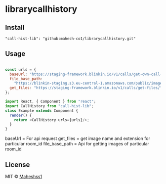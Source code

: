 # librarycallhistory

## Install

```INSTALLATION
"call-hist-lib": "github:mahesh-co1/librarycallhistory.git"
```


## Usage

```js

const urls = {
  baseUrl: "https://staging-framework.blinkin.io/v1/calls/get-own-call-logs",
  file_base_path:
    "https://blinkin-staging.s3.eu-central-1.amazonaws.com/public/images/chat_images/",
  get_files: "https://staging-framework.blinkin.io/v1/calls/get-files/",
};

import React, { Component } from "react";
import CallHistory from "call-hist-lib";
class Example extends Component {
  render() {
    return <CallHistory urls={urls}/>;
  }
}
```
baseUrl = For api request
get_files = get image name and extension for particular room_id
file_base_path = Api for getting images of particular room_id

## License

MIT © [Maheshss1](https://github.com/Maheshss1)
